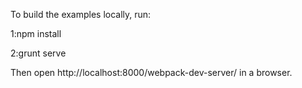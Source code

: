 To build the examples locally, run:

1:npm install

2:grunt serve

Then open http://localhost:8000/webpack-dev-server/ in a browser.
